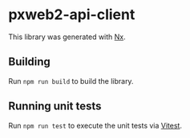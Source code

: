 # pxweb2-api-client

This library was generated with [Nx](https://nx.dev).

## Building

Run `npm run build` to build the library.

## Running unit tests

Run `npm run test` to execute the unit tests via [Vitest](https://vitest.dev/).

